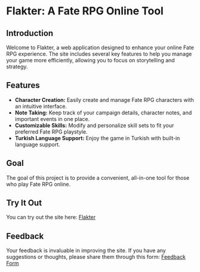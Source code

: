 # Flakter: A Fate RPG Online Tool

## Introduction

Welcome to Flakter, a web application designed to enhance your online Fate RPG experience. The site includes several key features to help you manage your game more efficiently, allowing you to focus on storytelling and strategy.

## Features

- **Character Creation:** Easily create and manage Fate RPG characters with an intuitive interface.
- **Note Taking:** Keep track of your campaign details, character notes, and important events in one place.
- **Customizable Skills:** Modify and personalize skill sets to fit your preferred Fate RPG playstyle.
- **Turkish Language Support:** Enjoy the game in Turkish with built-in language support.

## Goal

The goal of this project is to provide a convenient, all-in-one tool for those who play Fate RPG online.

## Try It Out

You can try out the site here: [Flakter](https://flakter.vercel.app/)

## Feedback

Your feedback is invaluable in improving the site. If you have any suggestions or thoughts, please share them through this form: [Feedback Form](https://forms.gle/NbDq7W1MUrSgRZXr7)

